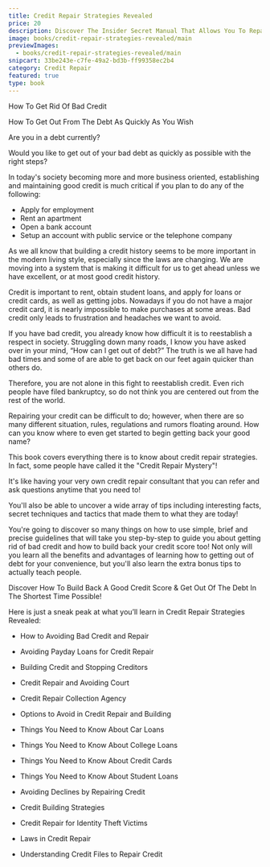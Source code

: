 ```yaml
---
title: Credit Repair Strategies Revealed
price: 20
description: Discover The Insider Secret Manual That Allows You To Repair Credit Score, Enjoy Your Freedom To Get Approved On Any Loans You Wants Even If You Have No Credit Building Experience Or Suffering From Deep Negative Credit History!
image: books/credit-repair-strategies-revealed/main
previewImages:
  - books/credit-repair-strategies-revealed/main
snipcart: 33be243e-c7fe-49a2-bd3b-ff99358ec2b4
category: Credit Repair
featured: true
type: book
---
```


How To Get Rid Of Bad Credit

How To Get Out From The Debt As Quickly As You Wish

Are you in a debt currently?

Would you like to get out of your bad debt as quickly as possible with the right steps?

In today's society becoming more and more business oriented, establishing and maintaining good credit is much critical if you plan to do any of the following:

- Apply for employment
- Rent an apartment
- Open a bank account
- Setup an account with public service or the telephone company

As we all know that building a credit history seems to be more important in the modern living style, especially since the laws are changing. We are moving into a system that is making it difficult for us to get ahead unless we have excellent, or at most good credit history.

Credit is important to rent, obtain student loans, and apply for loans or credit cards, as well as getting jobs. Nowadays if you do not have a major credit card, it is nearly impossible to make purchases at some areas. Bad credit only leads to frustration and headaches we want to avoid.

If you have bad credit, you already know how difficult it is to reestablish a respect in society. Struggling down many roads, I know you have asked over in your mind, “How can I get out of debt?” The truth is we all have had bad times and some of are able to get back on our feet again quicker than others do.

Therefore, you are not alone in this fight to reestablish credit. Even rich people have filed bankruptcy, so do not think you are centered out from the rest of the world.

Repairing your credit can be difficult to do; however, when there are so many different situation, rules, regulations and rumors floating around. How can you know where to even get started to begin getting back your good name?

This book covers everything there is to know about credit repair strategies. In fact, some people have called it the "Credit Repair Mystery"!

It's like having your very own credit repair consultant that you can refer and ask questions anytime that you need to!

You'll also be able to uncover a wide array of tips including interesting facts, secret techniques and tactics that made them to what they are today!

You're going to discover so many things on how to use simple, brief and precise guidelines that will take you step-by-step to guide you about getting rid of bad credit and how to build back your credit score too! Not only will you learn all the benefits and advantages of learning how to getting out of debt for your convenience, but you'll also learn the extra bonus tips to actually teach people.

Discover How To Build Back A Good Credit Score
& Get Out Of The Debt In The Shortest Time Possible!

Here is just a sneak peak at what you’ll learn in Credit Repair Strategies Revealed:

- How to Avoiding Bad Credit and Repair

- Avoiding Payday Loans for Credit Repair

- Building Credit and Stopping Creditors

- Credit Repair and Avoiding Court

- Credit Repair Collection Agency

- Options to Avoid in Credit Repair and Building

- Things You Need to Know About Car Loans

- Things You Need to Know About College Loans

- Things You Need to Know About Credit Cards

- Things You Need to Know About Student Loans

- Avoiding Declines by Repairing Credit

- Credit Building Strategies
- Credit Repair for Identity Theft Victims

- Laws in Credit Repair

- Understanding Credit Files to Repair Credit
